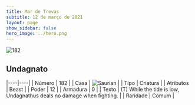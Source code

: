```yaml
---
title: Mar de Trevas
subtitle: 12 de março de 2021
layout: page
show_sidebar: false
hero_image: ../hero.png
---
```


![182](https://cdn.keyforgegame.com/media/card_front/pt/496_182_WV84MC3764W3_pt.png)

## Undagnato

|----|----|
| Número | 182 |
| Casa | ![Saurian](https://archonarcana.com/images/thumb/9/9e/Saurian_P.png/22px-Saurian_P.png "Sauro") |
| Tipo | Criatura |
| Atributos | Beast |
| Poder | 12 |
| Armadura | 0 |
| Texto | (T) While the tide is low, Undagnathus deals no damage when fighting. |
| Raridade | Comum |

